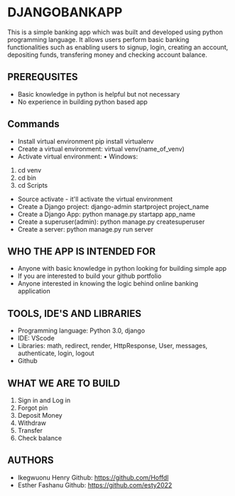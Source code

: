 # DJANGOBANKAPP
This is a simple banking app which was built and developed using python programming language. It allows users perform basic banking functionalities such as enabling users to signup, login, creating an account, depositing funds, transfering money and checking account balance.

## PREREQUSITES
* Basic knowledge in python is helpful but not necessary
* No experience in building python based app

## Commands
* Install virtual environment pip install virtualenv
* Create a virtual environment: virtual venv(name_of_venv)
* Activate virtual environment:
    • Windows:
1. cd venv
2. cd bin
3. cd Scripts
* Source activate - it'll activate the virtual environment
* Create a Django project: django-admin startproject project_name
* Create a Django App: python manage.py startapp app_name
* Create a superuser(admin): python manage.py createsuperuser
* Create a server: python manage.py run server

## WHO THE APP IS INTENDED FOR
* Anyone with basic knowledge in python looking for building simple app
* If you are interested to build your github portfolio
* Anyone interested in knowing the logic behind online banking application

## TOOLS, IDE'S AND LIBRARIES
* Programming language: Python 3.0, django
* IDE: VScode
* Libraries: math, redirect, render, HttpResponse, User, messages, authenticate, login, logout
* Github

## WHAT WE ARE TO BUILD
1. Sign in and Log in
2. Forgot pin
3. Deposit Money
4. Withdraw
5. Transfer
6. Check balance

## AUTHORS
* Ikegwuonu Henry Github: https://github.com/Hoffdl
* Esther Fashanu Github: https://github.com/esty2022
